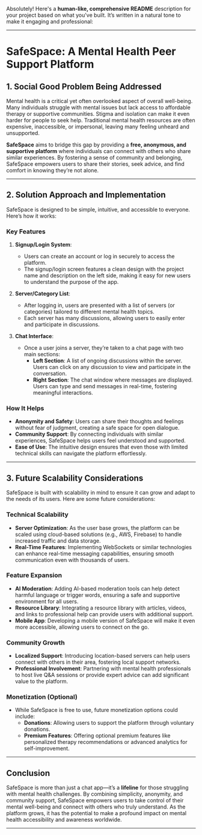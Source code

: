 Absolutely! Here's a **human-like, comprehensive README** description for your project based on what you've built. It’s written in a natural tone to make it engaging and professional:

---

# **SafeSpace: A Mental Health Peer Support Platform**

## **1. Social Good Problem Being Addressed**
Mental health is a critical yet often overlooked aspect of overall well-being. Many individuals struggle with mental issues but lack access to affordable therapy or supportive communities. Stigma and isolation can make it even harder for people to seek help. Traditional mental health resources are often expensive, inaccessible, or impersonal, leaving many feeling unheard and unsupported.

**SafeSpace** aims to bridge this gap by providing a **free, anonymous, and supportive platform** where individuals can connect with others who share similar experiences. By fostering a sense of community and belonging, SafeSpace empowers users to share their stories, seek advice, and find comfort in knowing they’re not alone.

---

## **2. Solution Approach and Implementation**
SafeSpace is designed to be simple, intuitive, and accessible to everyone. Here’s how it works:

### **Key Features**
1. **Signup/Login System**:
   - Users can create an account or log in securely to access the platform.
   - The signup/login screen features a clean design with the project name and description on the left side, making it easy for new users to understand the purpose of the app.

2. **Server/Category List**:
   - After logging in, users are presented with a list of servers (or categories) tailored to different mental health topics.
   - Each server has many discussions, allowing users to easily enter and participate in discussions.

3. **Chat Interface**:
   - Once a user joins a server, they’re taken to a chat page with two main sections:
     - **Left Section**: A list of ongoing discussions within the server. Users can click on any discussion to view and participate in the conversation.
     - **Right Section**: The chat window where messages are displayed. Users can type and send messages in real-time, fostering meaningful interactions.

### **How It Helps**
- **Anonymity and Safety**: Users can share their thoughts and feelings without fear of judgment, creating a safe space for open dialogue.
- **Community Support**: By connecting individuals with similar experiences, SafeSpace helps users feel understood and supported.
- **Ease of Use**: The intuitive design ensures that even those with limited technical skills can navigate the platform effortlessly.

---

## **3. Future Scalability Considerations**
SafeSpace is built with scalability in mind to ensure it can grow and adapt to the needs of its users. Here are some future considerations:

### **Technical Scalability**
- **Server Optimization**: As the user base grows, the platform can be scaled using cloud-based solutions (e.g., AWS, Firebase) to handle increased traffic and data storage.
- **Real-Time Features**: Implementing WebSockets or similar technologies can enhance real-time messaging capabilities, ensuring smooth communication even with thousands of users.

### **Feature Expansion**
- **AI Moderation**: Adding AI-based moderation tools can help detect harmful language or trigger words, ensuring a safe and supportive environment for all users.
- **Resource Library**: Integrating a resource library with articles, videos, and links to professional help can provide users with additional support.
- **Mobile App**: Developing a mobile version of SafeSpace will make it even more accessible, allowing users to connect on the go.

### **Community Growth**
- **Localized Support**: Introducing location-based servers can help users connect with others in their area, fostering local support networks.
- **Professional Involvement**: Partnering with mental health professionals to host live Q&A sessions or provide expert advice can add significant value to the platform.

### **Monetization (Optional)**
- While SafeSpace is free to use, future monetization options could include:
  - **Donations**: Allowing users to support the platform through voluntary donations.
  - **Premium Features**: Offering optional premium features like personalized therapy recommendations or advanced analytics for self-improvement.

---

## **Conclusion**
SafeSpace is more than just a chat app—it’s a **lifeline** for those struggling with mental health challenges. By combining simplicity, anonymity, and community support, SafeSpace empowers users to take control of their mental well-being and connect with others who truly understand. As the platform grows, it has the potential to make a profound impact on mental health accessibility and awareness worldwide.

---
